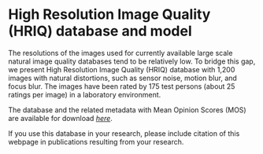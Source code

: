 # High Resolution Image Quality (HRIQ) database and model

The resolutions of the images used for currently available large scale natural image quality databases tend to be relatively low. To bridge this gap, we present High Resolution Image Quality (HRIQ) database with 1,200 images with natural distortions, such as sensor noise, motion blur, and focus blur. The images have been rated by 175 test persons (about 25 ratings per image) in a laboratory environment.

The database and the related metadata with Mean Opinion Scores (MOS) are available for download *[here](https://drive.google.com/drive/folders/1TUaAD0pQMZjJInDpWd_apYXh3kDF6ydA)*.

If you use this database in your research, please include citation of this webpage in publications resulting from your research.
